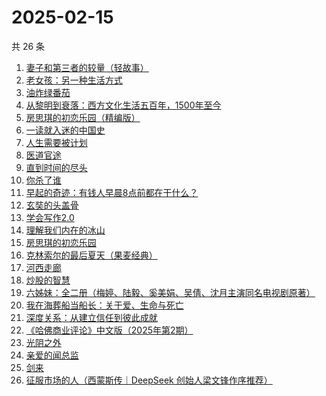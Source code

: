 # 2025-02-15

共 26 条

<!-- BEGIN WEREAD -->
<!-- 最后更新时间 2025-02-15 15:12:27 +0800 -->
1. [妻子和第三者的较量（轻故事）](https://weread.qq.com/web/bookDetail/f2d322b0813ab9a81g0185fd)
1. [老女孩：另一种生活方式](https://weread.qq.com/web/bookDetail/d0732300813ab9a6eg010956)
1. [油炸绿番茄](https://weread.qq.com/web/bookDetail/a3e32780813ab99c2g015bf4)
1. [从黎明到衰落：西方文化生活五百年，1500年至今](https://weread.qq.com/web/bookDetail/83032270813ab9a7bg012a92)
1. [房思琪的初恋乐园（精编版）](https://weread.qq.com/web/bookDetail/cbb3285071eb6d2ecbba023)
1. [一读就入迷的中国史](https://weread.qq.com/web/bookDetail/35d32790813ab9a7cg01454c)
1. [人生需要被计划](https://weread.qq.com/web/bookDetail/dd3321f0813ab9a29g010d1c)
1. [医道官途](https://weread.qq.com/web/bookDetail/3cd32a80813ab9a58g01337b)
1. [直到时间的尽头](https://weread.qq.com/web/bookDetail/39232ae0813ab7b71g012d49)
1. [你杀了谁](https://weread.qq.com/web/bookDetail/fdb32f80813ab9a47g0136aa)
1. [早起的奇迹：有钱人早晨8点前都在干什么？](https://weread.qq.com/web/bookDetail/0bb32090813ab7e9eg011a71)
1. [玄奘的头盖骨](https://weread.qq.com/web/bookDetail/b4032fb0813ab99ecg0103a8)
1. [学会写作2.0](https://weread.qq.com/web/bookDetail/88c32bc0813ab9a59g017fdb)
1. [理解我们内在的冰山](https://weread.qq.com/web/bookDetail/80132f80813ab99aeg019b95)
1. [房思琪的初恋乐园](https://weread.qq.com/web/bookDetail/6bb324405e15d46bb6d43d0)
1. [克林索尔的最后夏天（果麦经典）](https://weread.qq.com/web/bookDetail/a2f32870716dd8fca2f03e8)
1. [河西走廊](https://weread.qq.com/web/bookDetail/de932a80813ab881eg014870)
1. [炒股的智慧](https://weread.qq.com/web/bookDetail/f5f3255071fabd74f5f01db)
1. [六姊妹：全二册（梅婷、陆毅、奚美娟、吴倩、沈月主演同名电视剧原著）](https://weread.qq.com/web/bookDetail/51432e4071a73c495147467)
1. [我在海葬船当船长：关于爱、生命与死亡](https://weread.qq.com/web/bookDetail/c2632480813ab9a25g0159d0)
1. [深度关系：从建立信任到彼此成就](https://weread.qq.com/web/bookDetail/9a332f70813ab80efg0123b7)
1. [《哈佛商业评论》中文版（2025年第2期）](https://weread.qq.com/web/bookDetail/f8432680813ab9a88g018de8)
1. [光阴之外](https://weread.qq.com/web/bookDetail/72e325c0727d77d472e6ff7)
1. [亲爱的闻总监](https://weread.qq.com/web/bookDetail/8ce329b0813ab9599g019d3e)
1. [剑来](https://weread.qq.com/web/bookDetail/8e5326b07153adcf8e53d42)
1. [征服市场的人（西蒙斯传｜DeepSeek 创始人梁文锋作序推荐）](https://weread.qq.com/web/bookDetail/57d322107228916857ddb4f)
<!-- END WEREAD -->